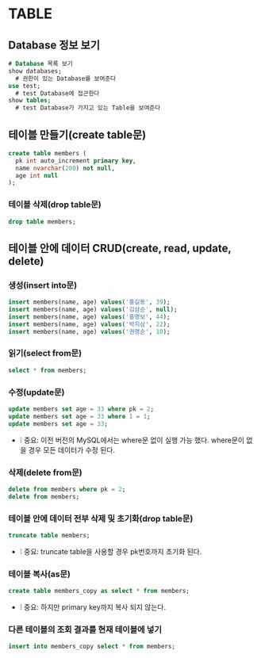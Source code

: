 # TABLE

## Database 정보 보기
```sql
# Database 목록 보기
show databases;
  # 권한이 있는 Database를 보여준다
use test;
  # test Database에 접근한다
show tables;
  # test Database가 가지고 있는 Table을 보여준다
```

## 테이블 만들기(create table문)
```sql
create table members (
  pk int auto_increment primary key,
  name nvarchar(200) not null,
  age int null
);
```

### 테이블 삭제(drop table문)
```sql
drop table members;
```

## 테이블 안에 데이터 CRUD(create, read, update, delete)
### 생성(insert into문)
```sql
insert members(name, age) values('홍길동', 39);
insert members(name, age) values('김삼순', null);
insert members(name, age) values('홍명보', 44);
insert members(name, age) values('박지삼', 22);
insert members(name, age) values('권명순', 10);
```

### 읽기(select from문)
```sql
select * from members;
```

### 수정(update문)
```sql
update members set age = 33 where pk = 2;
update members set age = 33 where 1 = 1;
update members set age = 33;
```
* ❕ 중요: 이전 버전의 MySQL에서는 where문 없이 실행 가능 했다. where문이 없을 경우 모든 데이터가 수정 된다.

### 삭제(delete from문)
```sql
delete from members where pk = 2;
delete from members;
```

### 테이블 안에 데이터 전부 삭제 및 초기화(drop table문)
```sql
truncate table members;
```
* ❕ 중요: truncate table을 사용할 경우 pk번호까지 초기화 된다.

### 테이블 복사(as문)
```sql
create table members_copy as select * from members;
```
* ❕ 중요: 하지만 primary key까지 복사 되지 않는다.

### 다른 테이블의 조회 결과를 현재 테이블에 넣기
```sql
insert into members_copy select * from members;
```
